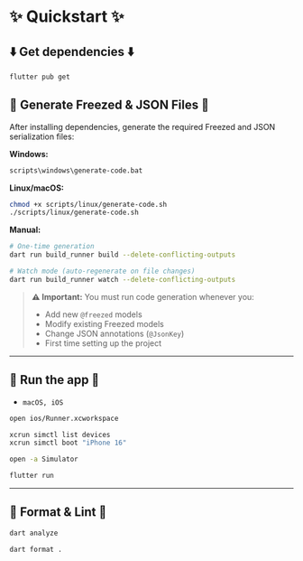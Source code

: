 # ✨ Quickstart ✨

## ⬇️ Get dependencies ⬇️

```bash
flutter pub get
```

## 🧊 Generate Freezed & JSON Files 🧊

After installing dependencies, generate the required Freezed and JSON serialization files:

**Windows:**

```bash
scripts\windows\generate-code.bat
```

**Linux/macOS:**

```bash
chmod +x scripts/linux/generate-code.sh
./scripts/linux/generate-code.sh
```

**Manual:**

```bash
# One-time generation
dart run build_runner build --delete-conflicting-outputs

# Watch mode (auto-regenerate on file changes)
dart run build_runner watch --delete-conflicting-outputs
```

> **⚠️ Important:** You must run code generation whenever you:
>
> - Add new `@freezed` models
> - Modify existing Freezed models
> - Change JSON annotations (`@JsonKey`)
> - First time setting up the project

---

## 🚀 Run the app 🚀

- `macOS, iOS`

```bash
open ios/Runner.xcworkspace
```

```bash
xcrun simctl list devices
xcrun simctl boot "iPhone 16"
```

```bash
open -a Simulator
```

```bash
flutter run
```

---

## 🧹 Format & Lint 🧹

```bash
dart analyze
```

```bash
dart format .
```
